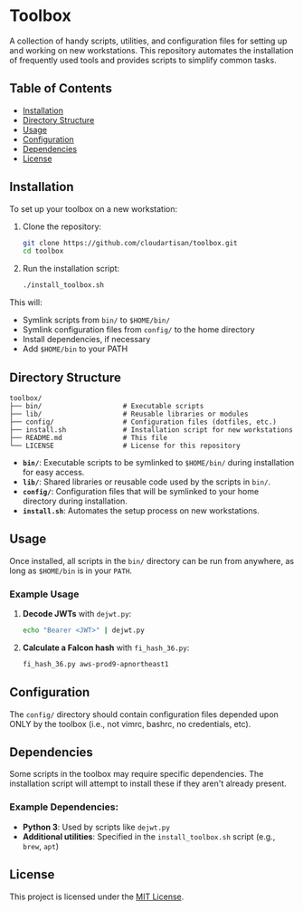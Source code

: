 # Toolbox

A collection of handy scripts, utilities, and configuration files for setting up and working on new workstations. This repository automates the installation of frequently used tools and provides scripts to simplify common tasks.

## Table of Contents
- [Installation](#installation)
- [Directory Structure](#directory-structure)
- [Usage](#usage)
- [Configuration](#configuration)
- [Dependencies](#dependencies)
- [License](#license)

## Installation

To set up your toolbox on a new workstation:

1. Clone the repository:

    ```bash
    git clone https://github.com/cloudartisan/toolbox.git
    cd toolbox
    ```

2. Run the installation script:

    ```bash
    ./install_toolbox.sh
    ```

This will:
- Symlink scripts from `bin/` to `$HOME/bin/`
- Symlink configuration files from `config/` to the home directory
- Install dependencies, if necessary
- Add `$HOME/bin` to your PATH

## Directory Structure

```
toolbox/
├── bin/                    # Executable scripts
├── lib/                    # Reusable libraries or modules
├── config/                 # Configuration files (dotfiles, etc.)
├── install.sh              # Installation script for new workstations
├── README.md               # This file
└── LICENSE                 # License for this repository
```

- **`bin/`**: Executable scripts to be symlinked to `$HOME/bin/` during installation for easy access.
- **`lib/`**: Shared libraries or reusable code used by the scripts in `bin/`.
- **`config/`**: Configuration files that will be symlinked to your home directory during installation.
- **`install.sh`**: Automates the setup process on new workstations.
  
## Usage

Once installed, all scripts in the `bin/` directory can be run from anywhere, as long as `$HOME/bin` is in your `PATH`.

### Example Usage

1. **Decode JWTs** with `dejwt.py`:

    ```bash
    echo "Bearer <JWT>" | dejwt.py
    ```

2. **Calculate a Falcon hash** with `fi_hash_36.py`:

    ```bash
    fi_hash_36.py aws-prod9-apnortheast1
    ```

## Configuration

The `config/` directory should contain configuration files depended upon ONLY by the toolbox (i.e., not vimrc, bashrc, no credentials, etc).

## Dependencies

Some scripts in the toolbox may require specific dependencies. The installation script will attempt to install these if they aren't already present.

### Example Dependencies:
- **Python 3**: Used by scripts like `dejwt.py`
- **Additional utilities**: Specified in the `install_toolbox.sh` script (e.g., `brew`, `apt`)

## License

This project is licensed under the [MIT License](LICENSE).
